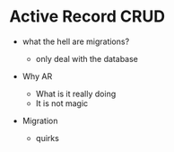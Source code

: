 # Active Record CRUD

- what the hell are migrations? 
  - only deal with the database 


- Why AR
  - What is it really doing
  - It is not magic

- Migration
  - quirks


